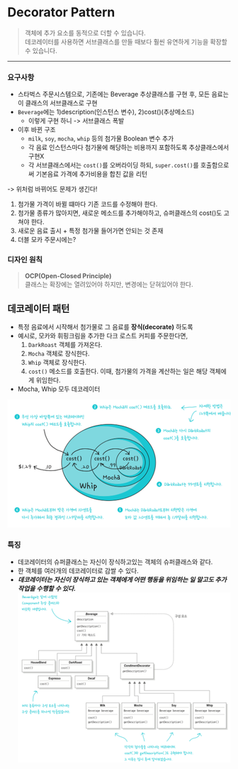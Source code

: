 # Decorator Pattern
> 객체에 추가 요소를 동적으로 더할 수 있습니다. <br>
> 데코레이터를 사용하면 서브클래스를 만들 때보다 훨씬 유연하게 기능을 확장할 수 있습니다.
 ---
### 요구사항
- 스타벅스 주문시스템으로, 기존에는 Beverage 추상클래스를 구현 후, 모든 음료는 이 클래스의 서브클래스로 구현
- `Beverage`에는 1)description(인스턴스 변수), 2)cost()(추상메소드)
  - 이렇게 구현 하니 -> 서브클래스 폭발
- 이후 바뀐 구조
  - `milk`, `soy`, `mocha`, `whip` 등의 첨가물 Boolean 변수 추가
  - 각 음료 인스턴스마다 첨가물에 해당하는 비용까지 포함하도록 추상클래스에서 구현X
  - 각 서브클래스에서는 `cost()`를 오버라이딩 하되, `super.cost()`를 호출함으로써 기본음료 가격에 추가비용을 합친 값을 리턴

-> 위처럼 바뀌어도 문제가 생긴다!
1. 첨가물 가격이 바뀔 떄마다 기존 코드를 수정해야 한다.
2. 첨가물 종류가 많아지면, 새로운 메소드를 추가해야하고, 슈퍼클래스의 cost()도 고쳐야 한다.
3. 새로운 음료 출시 + 특정 첨가물 들어가면 안되는 것 존재
4. 더블 모카 주문시에는?

### 디자인 원칙
> **OCP(Open-Closed Principle)** <br>
> 클래스는 확장에는 열려있어야 하지만, 변경에는 닫혀있어야 한다.

## 데코레이터 패턴
- 특정 음료에서 시작해서 첨가물로 그 음료를 **장식(decorate)** 하도록
- 예시로, 모카와 휘핑크림을 추가한 다크 로스트 커피를 주문한다면, 
  1) `DarkRoast` 객체를 가져온다.
  2) `Mocha` 객체로 장식한다.
  3) `Whip` 객체로 장식한다.
  4) `cost()` 메소드를 호출한다. 이때, 첨가물의 가격을 계산하는 일은 해당 객체에게 위임한다.
- Mocha, Whip 모두 데코레이터 

![img.png](src/img.png)

### 특징
- 데코레이터의 슈퍼클래스는 자신이 장식하고있는 객체의 슈퍼클래스와 같다.
- 한 객체를 여러개의 데코레이터로 감쌀 수 있다.
- _**데코레이터는 자신이 장식하고 있는 객체에게 어떤 행동을 위임하는 일 말고도 추가작업을 수행할 수 있다.**_
![img2.png](src/img2.png)